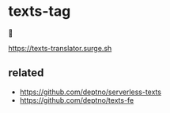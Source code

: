 # texts-tag

🤔

<https://texts-translator.surge.sh>

## related
- https://github.com/deptno/serverless-texts
- https://github.com/deptno/texts-fe
